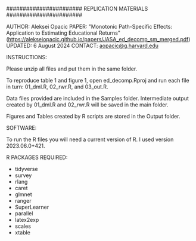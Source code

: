 #######################
REPLICATION MATERIALS
#######################

AUTHOR: Aleksei Opacic
PAPER: "Monotonic Path-Specific Effects: Application to Estimating Educational Returns" (https://alekseiopacic.github.io/papers/JASA_ed_decomp_sm_merged.pdf)
UPDATED: 6 August 2024
CONTACT: aopacic@g.harvard.edu

INSTRUCTIONS:

Please unzip all files and put them in the same folder. 

To reproduce table 1 and figure 1, open ed_decomp.Rproj and run each file in turn: 01_dml.R, 02_rwr.R, and 03_out.R.

Data files provided are included in the Samples folder. Intermediate output created by 01_dml.R and 02_rwr.R will be saved in the main folder.

Figures and Tables created by R scripts are stored in the Output folder. 

SOFTWARE:

To run the R files you will need a current version of R. I used version 2023.06.0+421.

R PACKAGES REQUIRED:

- tidyverse
- survey
- rlang
- caret
- glmnet
- ranger
- SuperLearner
- parallel
- latex2exp
- scales
- xtable

